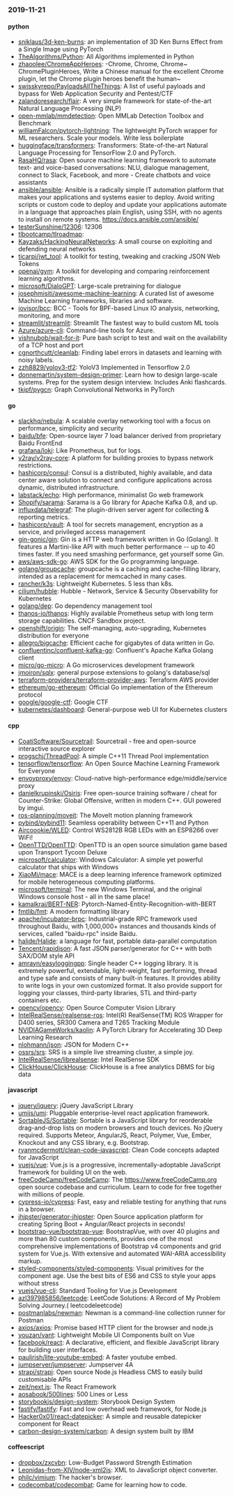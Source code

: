 ### 2019-11-21

#### python
* [sniklaus/3d-ken-burns](https://github.com/sniklaus/3d-ken-burns): an implementation of 3D Ken Burns Effect from a Single Image using PyTorch
* [TheAlgorithms/Python](https://github.com/TheAlgorithms/Python): All Algorithms implemented in Python
* [zhaoolee/ChromeAppHeroes](https://github.com/zhaoolee/ChromeAppHeroes): -Chrome, Chrome, Chrome~ ChromePluginHeroes, Write a Chinese manual for the excellent Chrome plugin, let the Chrome plugin heroes benefit the human~
* [swisskyrepo/PayloadsAllTheThings](https://github.com/swisskyrepo/PayloadsAllTheThings): A list of useful payloads and bypass for Web Application Security and Pentest/CTF
* [zalandoresearch/flair](https://github.com/zalandoresearch/flair): A very simple framework for state-of-the-art Natural Language Processing (NLP)
* [open-mmlab/mmdetection](https://github.com/open-mmlab/mmdetection): Open MMLab Detection Toolbox and Benchmark
* [williamFalcon/pytorch-lightning](https://github.com/williamFalcon/pytorch-lightning): The lightweight PyTorch wrapper for ML researchers. Scale your models. Write less boilerplate
* [huggingface/transformers](https://github.com/huggingface/transformers):  Transformers: State-of-the-art Natural Language Processing for TensorFlow 2.0 and PyTorch.
* [RasaHQ/rasa](https://github.com/RasaHQ/rasa):  Open source machine learning framework to automate text- and voice-based conversations: NLU, dialogue management, connect to Slack, Facebook, and more - Create chatbots and voice assistants
* [ansible/ansible](https://github.com/ansible/ansible): Ansible is a radically simple IT automation platform that makes your applications and systems easier to deploy. Avoid writing scripts or custom code to deploy and update your applications  automate in a language that approaches plain English, using SSH, with no agents to install on remote systems. https://docs.ansible.com/ansible/
* [testerSunshine/12306](https://github.com/testerSunshine/12306): 12306
* [tlbootcamp/tlroadmap](https://github.com/tlbootcamp/tlroadmap):      
* [Kayzaks/HackingNeuralNetworks](https://github.com/Kayzaks/HackingNeuralNetworks): A small course on exploiting and defending neural networks
* [ticarpi/jwt_tool](https://github.com/ticarpi/jwt_tool):  A toolkit for testing, tweaking and cracking JSON Web Tokens
* [openai/gym](https://github.com/openai/gym): A toolkit for developing and comparing reinforcement learning algorithms.
* [microsoft/DialoGPT](https://github.com/microsoft/DialoGPT): Large-scale pretraining for dialogue
* [josephmisiti/awesome-machine-learning](https://github.com/josephmisiti/awesome-machine-learning): A curated list of awesome Machine Learning frameworks, libraries and software.
* [iovisor/bcc](https://github.com/iovisor/bcc): BCC - Tools for BPF-based Linux IO analysis, networking, monitoring, and more
* [streamlit/streamlit](https://github.com/streamlit/streamlit): Streamlit  The fastest way to build custom ML tools
* [Azure/azure-cli](https://github.com/Azure/azure-cli): Command-line tools for Azure.
* [vishnubob/wait-for-it](https://github.com/vishnubob/wait-for-it): Pure bash script to test and wait on the availability of a TCP host and port
* [cgnorthcutt/cleanlab](https://github.com/cgnorthcutt/cleanlab): Finding label errors in datasets and learning with noisy labels.
* [zzh8829/yolov3-tf2](https://github.com/zzh8829/yolov3-tf2): YoloV3 Implemented in Tensorflow 2.0
* [donnemartin/system-design-primer](https://github.com/donnemartin/system-design-primer): Learn how to design large-scale systems. Prep for the system design interview. Includes Anki flashcards.
* [tkipf/pygcn](https://github.com/tkipf/pygcn): Graph Convolutional Networks in PyTorch

#### go
* [slackhq/nebula](https://github.com/slackhq/nebula): A scalable overlay networking tool with a focus on performance, simplicity and security
* [baidu/bfe](https://github.com/baidu/bfe): Open-source layer 7 load balancer derived from proprietary Baidu FrontEnd
* [grafana/loki](https://github.com/grafana/loki): Like Prometheus, but for logs.
* [v2ray/v2ray-core](https://github.com/v2ray/v2ray-core): A platform for building proxies to bypass network restrictions.
* [hashicorp/consul](https://github.com/hashicorp/consul): Consul is a distributed, highly available, and data center aware solution to connect and configure applications across dynamic, distributed infrastructure.
* [labstack/echo](https://github.com/labstack/echo): High performance, minimalist Go web framework
* [Shopify/sarama](https://github.com/Shopify/sarama): Sarama is a Go library for Apache Kafka 0.8, and up.
* [influxdata/telegraf](https://github.com/influxdata/telegraf): The plugin-driven server agent for collecting & reporting metrics.
* [hashicorp/vault](https://github.com/hashicorp/vault): A tool for secrets management, encryption as a service, and privileged access management
* [gin-gonic/gin](https://github.com/gin-gonic/gin): Gin is a HTTP web framework written in Go (Golang). It features a Martini-like API with much better performance -- up to 40 times faster. If you need smashing performance, get yourself some Gin.
* [aws/aws-sdk-go](https://github.com/aws/aws-sdk-go): AWS SDK for the Go programming language.
* [golang/groupcache](https://github.com/golang/groupcache): groupcache is a caching and cache-filling library, intended as a replacement for memcached in many cases.
* [rancher/k3s](https://github.com/rancher/k3s): Lightweight Kubernetes. 5 less than k8s.
* [cilium/hubble](https://github.com/cilium/hubble): Hubble - Network, Service & Security Observability for Kubernetes
* [golang/dep](https://github.com/golang/dep): Go dependency management tool
* [thanos-io/thanos](https://github.com/thanos-io/thanos): Highly available Prometheus setup with long term storage capabilities. CNCF Sandbox project.
* [openshift/origin](https://github.com/openshift/origin): The self-managing, auto-upgrading, Kubernetes distribution for everyone
* [allegro/bigcache](https://github.com/allegro/bigcache): Efficient cache for gigabytes of data written in Go.
* [confluentinc/confluent-kafka-go](https://github.com/confluentinc/confluent-kafka-go): Confluent's Apache Kafka Golang client
* [micro/go-micro](https://github.com/micro/go-micro): A Go microservices development framework
* [jmoiron/sqlx](https://github.com/jmoiron/sqlx): general purpose extensions to golang's database/sql
* [terraform-providers/terraform-provider-aws](https://github.com/terraform-providers/terraform-provider-aws): Terraform AWS provider
* [ethereum/go-ethereum](https://github.com/ethereum/go-ethereum): Official Go implementation of the Ethereum protocol
* [google/google-ctf](https://github.com/google/google-ctf): Google CTF
* [kubernetes/dashboard](https://github.com/kubernetes/dashboard): General-purpose web UI for Kubernetes clusters

#### cpp
* [CoatiSoftware/Sourcetrail](https://github.com/CoatiSoftware/Sourcetrail): Sourcetrail - free and open-source interactive source explorer
* [progschj/ThreadPool](https://github.com/progschj/ThreadPool): A simple C++11 Thread Pool implementation
* [tensorflow/tensorflow](https://github.com/tensorflow/tensorflow): An Open Source Machine Learning Framework for Everyone
* [envoyproxy/envoy](https://github.com/envoyproxy/envoy): Cloud-native high-performance edge/middle/service proxy
* [danielkrupinski/Osiris](https://github.com/danielkrupinski/Osiris): Free open-source training software / cheat for Counter-Strike: Global Offensive, written in modern C++. GUI powered by imgui.
* [ros-planning/moveit](https://github.com/ros-planning/moveit):  The MoveIt motion planning framework
* [pybind/pybind11](https://github.com/pybind/pybind11): Seamless operability between C++11 and Python
* [Aircoookie/WLED](https://github.com/Aircoookie/WLED): Control WS2812B RGB LEDs with an ESP8266 over WiFi!
* [OpenTTD/OpenTTD](https://github.com/OpenTTD/OpenTTD): OpenTTD is an open source simulation game based upon Transport Tycoon Deluxe
* [microsoft/calculator](https://github.com/microsoft/calculator): Windows Calculator: A simple yet powerful calculator that ships with Windows
* [XiaoMi/mace](https://github.com/XiaoMi/mace): MACE is a deep learning inference framework optimized for mobile heterogeneous computing platforms.
* [microsoft/terminal](https://github.com/microsoft/terminal): The new Windows Terminal, and the original Windows console host - all in the same place!
* [kamalkraj/BERT-NER](https://github.com/kamalkraj/BERT-NER): Pytorch-Named-Entity-Recognition-with-BERT
* [fmtlib/fmt](https://github.com/fmtlib/fmt): A modern formatting library
* [apache/incubator-brpc](https://github.com/apache/incubator-brpc): Industrial-grade RPC framework used throughout Baidu, with 1,000,000+ instances and thousands kinds of services, called "baidu-rpc" inside Baidu.
* [halide/Halide](https://github.com/halide/Halide): a language for fast, portable data-parallel computation
* [Tencent/rapidjson](https://github.com/Tencent/rapidjson): A fast JSON parser/generator for C++ with both SAX/DOM style API
* [amrayn/easyloggingpp](https://github.com/amrayn/easyloggingpp): Single header C++ logging library. It is extremely powerful, extendable, light-weight, fast performing, thread and type safe and consists of many built-in features. It provides ability to write logs in your own customized format. It also provide support for logging your classes, third-party libraries, STL and third-party containers etc.
* [opencv/opencv](https://github.com/opencv/opencv): Open Source Computer Vision Library
* [IntelRealSense/realsense-ros](https://github.com/IntelRealSense/realsense-ros): Intel(R) RealSense(TM) ROS Wrapper for D400 series, SR300 Camera and T265 Tracking Module
* [NVIDIAGameWorks/kaolin](https://github.com/NVIDIAGameWorks/kaolin): A PyTorch Library for Accelerating 3D Deep Learning Research
* [nlohmann/json](https://github.com/nlohmann/json): JSON for Modern C++
* [ossrs/srs](https://github.com/ossrs/srs): SRS is a simple live streaming cluster, a simple joy.
* [IntelRealSense/librealsense](https://github.com/IntelRealSense/librealsense): Intel RealSense SDK
* [ClickHouse/ClickHouse](https://github.com/ClickHouse/ClickHouse): ClickHouse is a free analytics DBMS for big data

#### javascript
* [jquery/jquery](https://github.com/jquery/jquery): jQuery JavaScript Library
* [umijs/umi](https://github.com/umijs/umi):  Pluggable enterprise-level react application framework.
* [SortableJS/Sortable](https://github.com/SortableJS/Sortable): Sortable  is a JavaScript library for reorderable drag-and-drop lists on modern browsers and touch devices. No jQuery required. Supports Meteor, AngularJS, React, Polymer, Vue, Ember, Knockout and any CSS library, e.g. Bootstrap.
* [ryanmcdermott/clean-code-javascript](https://github.com/ryanmcdermott/clean-code-javascript):  Clean Code concepts adapted for JavaScript
* [vuejs/vue](https://github.com/vuejs/vue):  Vue.js is a progressive, incrementally-adoptable JavaScript framework for building UI on the web.
* [freeCodeCamp/freeCodeCamp](https://github.com/freeCodeCamp/freeCodeCamp): The https://www.freeCodeCamp.org open source codebase and curriculum. Learn to code for free together with millions of people.
* [cypress-io/cypress](https://github.com/cypress-io/cypress): Fast, easy and reliable testing for anything that runs in a browser.
* [jhipster/generator-jhipster](https://github.com/jhipster/generator-jhipster): Open Source application platform for creating Spring Boot + Angular/React projects in seconds!
* [bootstrap-vue/bootstrap-vue](https://github.com/bootstrap-vue/bootstrap-vue): BootstrapVue, with over 40 plugins and more than 80 custom components, provides one of the most comprehensive implementations of Bootstrap v4 components and grid system for Vue.js. With extensive and automated WAI-ARIA accessibility markup.
* [styled-components/styled-components](https://github.com/styled-components/styled-components): Visual primitives for the component age. Use the best bits of ES6 and CSS to style your apps without stress 
* [vuejs/vue-cli](https://github.com/vuejs/vue-cli):  Standard Tooling for Vue.js Development
* [azl397985856/leetcode](https://github.com/azl397985856/leetcode): LeetCode Solutions: A Record of My Problem Solving Journey.( leetcodeleetcode)
* [postmanlabs/newman](https://github.com/postmanlabs/newman): Newman is a command-line collection runner for Postman
* [axios/axios](https://github.com/axios/axios): Promise based HTTP client for the browser and node.js
* [youzan/vant](https://github.com/youzan/vant): Lightweight Mobile UI Components built on Vue
* [facebook/react](https://github.com/facebook/react): A declarative, efficient, and flexible JavaScript library for building user interfaces.
* [paulirish/lite-youtube-embed](https://github.com/paulirish/lite-youtube-embed): A faster youtube embed.
* [jumpserver/jumpserver](https://github.com/jumpserver/jumpserver): Jumpserver 4A 
* [strapi/strapi](https://github.com/strapi/strapi):  Open source Node.js Headless CMS to easily build customisable APIs
* [zeit/next.js](https://github.com/zeit/next.js): The React Framework
* [aosabook/500lines](https://github.com/aosabook/500lines): 500 Lines or Less
* [storybookjs/design-system](https://github.com/storybookjs/design-system):  Storybook Design System
* [fastify/fastify](https://github.com/fastify/fastify): Fast and low overhead web framework, for Node.js
* [Hacker0x01/react-datepicker](https://github.com/Hacker0x01/react-datepicker): A simple and reusable datepicker component for React
* [carbon-design-system/carbon](https://github.com/carbon-design-system/carbon): A design system built by IBM

#### coffeescript
* [dropbox/zxcvbn](https://github.com/dropbox/zxcvbn): Low-Budget Password Strength Estimation
* [Leonidas-from-XIV/node-xml2js](https://github.com/Leonidas-from-XIV/node-xml2js): XML to JavaScript object converter.
* [philc/vimium](https://github.com/philc/vimium): The hacker's browser.
* [codecombat/codecombat](https://github.com/codecombat/codecombat): Game for learning how to code.
